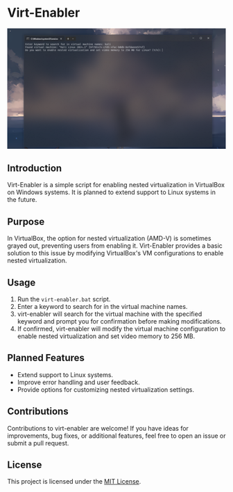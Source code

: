 # Virt-Enabler

![screen-powershell](screen-powershell.png)

## Introduction
Virt-Enabler is a simple script for enabling nested virtualization in VirtualBox on Windows systems. It is planned to extend support to Linux systems in the future.

## Purpose
In VirtualBox, the option for nested virtualization (AMD-V) is sometimes grayed out, preventing users from enabling it. Virt-Enabler provides a basic solution to this issue by modifying VirtualBox's VM configurations to enable nested virtualization.

## Usage
1. Run the `virt-enabler.bat` script.
2. Enter a keyword to search for in the virtual machine names.
3. virt-enabler will search for the virtual machine with the specified keyword and prompt you for confirmation before making modifications.
4. If confirmed, virt-enabler will modify the virtual machine configuration to enable nested virtualization and set video memory to 256 MB.

## Planned Features
- Extend support to Linux systems.
- Improve error handling and user feedback.
- Provide options for customizing nested virtualization settings.

## Contributions
Contributions to virt-enabler are welcome! If you have ideas for improvements, bug fixes, or additional features, feel free to open an issue or submit a pull request.

## License
This project is licensed under the [MIT License](LICENSE).
